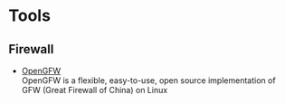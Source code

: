 # Tools

## Firewall

- [OpenGFW](https://github.com/apernet/OpenGFW)
  <br/>OpenGFW is a flexible, easy-to-use, open source implementation of GFW (Great Firewall of China) on Linux